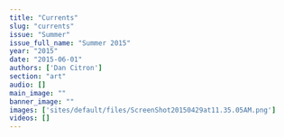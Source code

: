 ```yaml
---
title: "Currents"
slug: "currents"
issue: "Summer"
issue_full_name: "Summer 2015"
year: "2015"
date: "2015-06-01"
authors: ['Dan Citron']
section: "art"
audio: []
main_image: ""
banner_image: ""
images: ['sites/default/files/ScreenShot20150429at11.35.05AM.png']
videos: []
---
```

